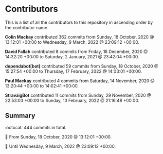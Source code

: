 # Contributors

This is a list of all the contributors to this repository in ascending order by the contributor name.

**Colin Mackay** contributed 362 commits from Sunday, 18 October, 2020 @ 13:12:01 +00:00 to Wednesday, 9 March, 2022 @ 23:09:12 +00:00.

**David Fallah** contributed 8 commits from Friday, 18 December, 2020 @ 14:32:20 +00:00 to Saturday, 2 January, 2021 @ 23:42:04 +00:00.

**dependabot[bot]** contributed 59 commits from Sunday, 18 October, 2020 @ 15:27:54 +00:00 to Thursday, 17 February, 2022 @ 14:03:01 +00:00.

**Paul Mackay** contributed 4 commits from Saturday, 14 November, 2020 @ 13:20:44 +00:00 to 14:02:41 +00:00.

**StravaigBot** contributed 11 commits from Sunday, 29 November, 2020 @ 22:53:03 +00:00 to Sunday, 13 February, 2022 @ 21:16:48 +00:00.

## Summary

:octocat: 444 commits in total.

:date: From Sunday, 18 October, 2020 @ 13:12:01 +00:00.

:date: Until Wednesday, 9 March, 2022 @ 23:09:12 +00:00.


